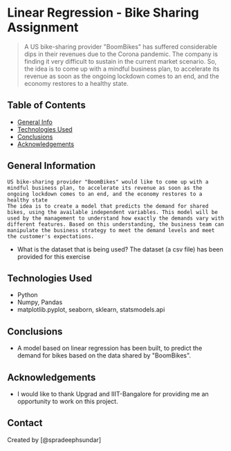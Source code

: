 # Linear Regression - Bike Sharing Assignment
> A US bike-sharing provider "BoomBikes" has suffered considerable dips in their revenues due to the Corona pandemic. The company is finding it very difficult to sustain in the current market scenario. So, the idea is to come up with a mindful business plan, to accelerate its revenue as soon as the ongoing lockdown comes to an end, and the economy restores to a healthy state.


## Table of Contents
* [General Info](#general-information)
* [Technologies Used](#technologies-used)
* [Conclusions](#conclusions)
* [Acknowledgements](#acknowledgements)

<!-- You can include any other section that is pertinent to your problem -->

## General Information
    US bike-sharing provider "BoomBikes" would like to come up with a mindful business plan, to accelerate its revenue as soon as the ongoing lockdown comes to an end, and the economy restores to a healthy state
    The idea is to create a model that predicts the demand for shared bikes, using the available independent variables. This model will be used by the management to understand how exactly the demands vary with different features. Based on this understanding, the business team can manipulate the business strategy to meet the demand levels and meet the customer's expectations. 
- What is the dataset that is being used?
    The dataset (a csv file) has been provided for this exercise

<!-- You don't have to answer all the questions - just the ones relevant to your project. -->

## Technologies Used
- Python
- Numpy, Pandas 
- matplotlib.pyplot, seaborn, sklearn, statsmodels.api

<!-- As the libraries versions keep on changing, it is recommended to mention the version of library used in this project -->

## Conclusions
- A model based on linear regression has been built, to predict the demand for bikes based on the data shared by "BoomBikes".

<!-- You don't have to answer all the questions - just the ones relevant to your project. -->


## Acknowledgements
- I would like to thank Upgrad and IIIT-Bangalore for providing me an opportunity to work on this project.

## Contact
Created by [@spradeephsundar]


<!-- Optional -->
<!-- ## License -->
<!-- This project is open source and available under the [... License](). -->

<!-- You don't have to include all sections - just the one's relevant to your project -->
